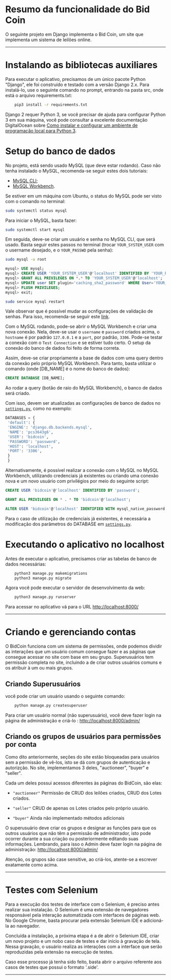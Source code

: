 # Resumo da funcionalidade do Bid Coin

O seguinte projeto em Django implementa o Bid Coin, um site que implementa um sistema de leilões online.

---

# Instalando as bibliotecas auxiliares
Para executar o aplicativo, precisamos de um único pacote Python "Django", ele foi construído e testado com a versão Django 2.x. Para instalá-lo, use o seguinte comando no prompt, entrando na pasta src, onde está o arquivo requirements.txt:

```bash
    pip3 install -r requirements.txt
```

Django 2 requer Python 3, se você precisar de ajuda para configurar Python 3 em sua máquina, você pode consultar a excelente documentação DigitalOcean sobre [Como instalar e configurar um ambiente de programação local para Python 3](https://www.digitalocean.com/community/tutorial_series/how-to-install-and-set-up-a-local-programming-environment-for-python-3).

# Setup do banco de dados

No projeto, está sendo usado MySQL (que deve estar rodando). Caso não tenha instalado o MySQL, recomenda-se seguir estes dois tutoriais:
- [MySQL CLI](https://docs.rackspace.com/support/how-to/install-mysql-server-on-the-ubuntu-operating-system/);
- [MySQL Workbench](https://www.edivaldobrito.com.br/como-instalar-o-instalar-mysql-workbench-no-ubuntu-e-derivados/).

Se estiver em um máquina com Ubuntu, o status do MySQL pode ser visto com o comando no terminal:
```bash
sudo systemctl status mysql
```

Para iniciar o MySQL, basta fazer:
```bash
sudo systemctl start mysql
```

Em seguida, deve-se criar um usuário e senha no MySQL CLI, que será usado. Basta seguir estes passos no terminal (trocar `YOUR_SYSTEM_USER` com o username desejado, e o `YOUR_PASSWD` pela senha):

```bash
sudo mysql -u root
```

```SQL
mysql> USE mysql;
mysql> CREATE USER 'YOUR_SYSTEM_USER'@'localhost' IDENTIFIED BY 'YOUR_PASSWD';
mysql> GRANT ALL PRIVILEGES ON *.* TO 'YOUR_SYSTEM_USER'@'localhost';
mysql> UPDATE user SET plugin='caching_sha2_password' WHERE User='YOUR_SYSTEM_USER';
mysql> FLUSH PRIVILEGES;
mysql> exit;
```

```bash
sudo service mysql restart
```

Vale observar que é possível mudar as ocnfigurações de validação de senhas. Para isso, recomenda-se seguir este [link](https://stackoverflow.com/questions/43094726/your-password-does-not-satisfy-the-current-policy-requirements).


Com o MySQL rodando, pode-se abrir o MySQL Workbench e criar uma nova conexão. Nela, deve-se usar o `username` e `password` criados acima, o `hostname` é por padrão `127.0.0.1` e a `port`, por padrão, `3306`. Pode-se testar a conexão com o `Test Connection` e se estiver tudo certo. O setup da conexão do banco de dados foi feito de forma correta.

Assim, deve-se criar propriamente a base de dados com uma query dentro da conexão pelo próprio MySQL Workbench. Para tanto, basta utilizar o comando (onde [DB_NAME] é o nome do banco de dados):
```SQL
CREATE DATABASE [DB_NAME];
```
Ao rodar a query (botão de raio do MySQL Workbench), o banco de dados será criado.

Com isso, devem ser atualizadas as configurações de banco de dados no [`settings.py`](./apps/settings.py), como no exemplo:

```python
DATABASES = {
 'default': {
 'ENGINE': 'django.db.backends.mysql',
 'NAME': 'pcs3643g6',
 'USER': 'bidcoin',
 'PASSWORD': 'password',
 'HOST': 'localhost',
 'PORT': '3306',
 }
 } 
```

Alternativamente, é possível realizar a conexão com o MySQL no MySQL Workbench, utilizando credenciais já existentes ou criando uma conexão nova e um novo usuário com privilégios por meio do seguinte script:

```SQL
CREATE USER 'bidcoin'@'localhost' IDENTIFIED BY 'password';

GRANT ALL PRIVILEGES ON * . * TO 'bidcoin'@'localhost';

ALTER USER 'bidcoin'@'localhost' IDENTIFIED WITH mysql_native_password BY 'password';
```

Para o caso de utilização de credenciais já existentes, é necessária a modificação dos parâmetros do DATABASE em [`settings.py`](./apps/settings.py).



# Executando o aplicativo no localhost

Antes de executar o aplicativo, precisamos criar as tabelas de banco de dados necessárias:

```bash
    python3 manage.py makemigrations
    python3 manage.py migrate
```

Agora você pode executar o servidor de desenvolvimento da web:

```bash
    python3 manage.py runserver
```

Para acessar no aplicativo vá para o URL <http://localhost:8000/>

---

# Criando e gerenciando contas

O BidCoin funciona com um sistema de permissões, onde podemos dividir as interações que um usuário comum consegue fazer e as páginas que consegue acessar no site com base em seu grupo. Superusuários tem permissão completa no site, incluindo a de criar outros usuários comuns e os atribuir à um ou mais grupos.

## Criando Superusuários
você pode criar um usuário usando o seguinte comando:

```bash
    python manage.py createsuperuser
```
Para criar um usuário normal (não superusuário), você deve fazer login na página de administração e criá-lo
: <http://localhost:8000/admin/>

## Criando os grupos de usuários para permissões por conta

Como dito anteriormente, seções do site estão bloqueadas para usuários sem a permissão de vê-los, isto se dá com grupos de autenticação e autorizção. No site, implementamos 3 deles, "auctioneer", "buyer" e "seller".

Cada um deles possui acessos diferentes às páginas do BidCoin, são elas:

- `"auctioneer"` Permissão de CRUD dos leilões criados, CRUD dos Lotes criados.

- `"seller"` CRUD de apenas os Lotes criados pelo próprio usuário.

- `"buyer"` Ainda não implementado métodos adicionais

O superusuário deve criar os grupos e designar as funções para que os outros usuários que não têm a permissão de administrador, isto pode ocorrer durante a sua criação ou posteriormente editando suas informações. Lembrando, para isso o Admin deve fazer login na página de administração: <http://localhost:8000/admin/>

Atenção, os grupos são case sensitive, ao criá-los, atente-se a escrever exatamente como acima.

---

# Testes com Selenium

Para a execução dos testes de interface com o Selenium, é preciso antes realizar sua instalação. O Selenium é uma extensão de navegadores responsável pela interação automatizada com interfaces de páginas web. No Google Chrome, basta procurar pela extensão Selenium IDE e adicioná-la ao navegador.

Concluída a instalação, a próxima etapa é a de abrir o Selenium IDE, criar um novo projeto e um nobo caso de testes e dar início à gravação de tela. Nessa gravação, o usuário realiza as interações com a interface que serão reproduzidas pela extensão na execução de testes.

Caso esse processo já tenha sido feito, basta abrir o arquivo referente aos casos de testes que possui o formato '.side'.

---